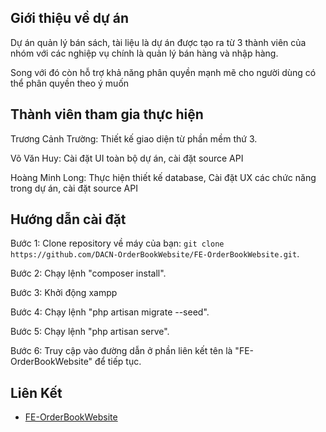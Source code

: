 ## Giới thiệu về dự án

Dự án quản lý bán sách, tài liệu là dự án được tạo ra từ 3 thành viên của nhóm với các nghiệp vụ chính là quản lý bán hàng và nhập hàng.

Song với đó còn hỗ trợ khả năng phân quyền mạnh mẽ cho người dùng có thể phân quyền theo ý muốn

## Thành viên tham gia thực hiện

Trương Cảnh Trường: Thiết kế giao diện từ phần mềm thứ 3.

Võ Văn Huy: Cài đặt UI toàn bộ dự án, cài đặt source API

Hoàng Minh Long: Thực hiện thiết kế database, Cài đặt UX các chức năng trong dự án, cài đặt source API

## Hướng dẫn cài đặt

Bước 1: Clone repository về máy của bạn: `git clone https://github.com/DACN-OrderBookWebsite/FE-OrderBookWebsite.git`.

Bước 2: Chạy lệnh "composer install".

Bước 3: Khởi động xampp

Bước 4: Chạy lệnh "php artisan migrate --seed".

Bước 5: Chạy lệnh "php artisan serve".

Bước 6: Truy cập vào đường dẫn ở phần liên kết tên là "FE-OrderBookWebsite" để tiếp tục.

## Liên Kết
- [FE-OrderBookWebsite](https://github.com/DACN-OrderBookWebsite/FE-OrderBookWebsite)
